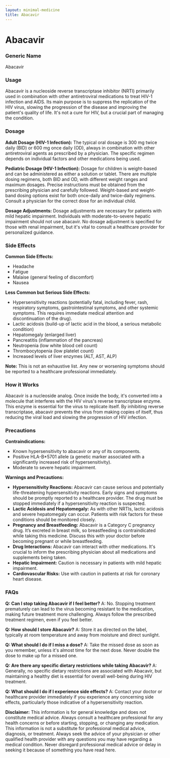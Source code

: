 ```yaml
---
layout: minimal-medicine
title: Abacavir
---
```


# Abacavir
### Generic Name
Abacavir

### Usage
Abacavir is a nucleoside reverse transcriptase inhibitor (NRTI) primarily used in combination with other antiretroviral medications to treat HIV-1 infection and AIDS.  Its main purpose is to suppress the replication of the HIV virus, slowing the progression of the disease and improving the patient's quality of life.  It's not a cure for HIV, but a crucial part of managing the condition.

### Dosage

**Adult Dosage (HIV-1 Infection):** The typical oral dosage is 300 mg twice daily (BID) or 600 mg once daily (OD), always in combination with other antiretroviral agents as prescribed by a physician.  The specific regimen depends on individual factors and other medications being used.

**Pediatric Dosage (HIV-1 Infection):**  Dosage for children is weight-based and can be administered as either a solution or tablet.  There are multiple dosing regimens, both BID and OD, with different weight ranges and maximum dosages.  Precise instructions must be obtained from the prescribing physician and carefully followed.  Weight-based and weight-band dosing options exist for both once-daily and twice-daily regimens.  Consult a physician for the correct dose for an individual child.


**Dosage Adjustments:**  Dosage adjustments are necessary for patients with mild hepatic impairment.  Individuals with moderate-to-severe hepatic impairment should not use abacavir.  No dosage adjustment is specified for those with renal impairment, but it's vital to consult a healthcare provider for personalized guidance.


### Side Effects

**Common Side Effects:**

* Headache
* Fatigue
* Malaise (general feeling of discomfort)
* Nausea

**Less Common but Serious Side Effects:**

* Hypersensitivity reactions (potentially fatal, including fever, rash, respiratory symptoms, gastrointestinal symptoms, and other systemic symptoms.  This requires immediate medical attention and discontinuation of the drug).
* Lactic acidosis (build-up of lactic acid in the blood, a serious metabolic condition)
* Hepatomegaly (enlarged liver)
* Pancreatitis (inflammation of the pancreas)
* Neutropenia (low white blood cell count)
* Thrombocytopenia (low platelet count)
*  Increased levels of liver enzymes (ALT, AST, ALP)


**Note:** This is not an exhaustive list.  Any new or worsening symptoms should be reported to a healthcare professional immediately.

### How it Works

Abacavir is a nucleoside analog. Once inside the body, it's converted into a molecule that interferes with the HIV virus's reverse transcriptase enzyme.  This enzyme is essential for the virus to replicate itself. By inhibiting reverse transcriptase, abacavir prevents the virus from making copies of itself, thus reducing the viral load and slowing the progression of HIV infection.

### Precautions

**Contraindications:**

* Known hypersensitivity to abacavir or any of its components.
* Positive HLA-B*5701 allele (a genetic marker associated with a significantly increased risk of hypersensitivity).
* Moderate to severe hepatic impairment.

**Warnings and Precautions:**

* **Hypersensitivity Reactions:** Abacavir can cause serious and potentially life-threatening hypersensitivity reactions. Early signs and symptoms should be promptly reported to a healthcare provider.  The drug must be stopped immediately if a hypersensitivity reaction is suspected.
* **Lactic Acidosis and Hepatomegaly:**  As with other NRTIs, lactic acidosis and severe hepatomegaly can occur.  Patients with risk factors for these conditions should be monitored closely.
* **Pregnancy and Breastfeeding:** Abacavir is a Category C pregnancy drug.  It’s excreted in breast milk, so breastfeeding is contraindicated while taking this medicine.  Discuss this with your doctor before becoming pregnant or while breastfeeding.
* **Drug Interactions:** Abacavir can interact with other medications. It's crucial to inform the prescribing physician about all medications and supplements being taken.
* **Hepatic Impairment:** Caution is necessary in patients with mild hepatic impairment.
* **Cardiovascular Risks:** Use with caution in patients at risk for coronary heart disease.


### FAQs

**Q: Can I stop taking Abacavir if I feel better?**
A: No.  Stopping treatment prematurely can lead to the virus becoming resistant to the medication, making future treatment more challenging.  Always follow the prescribed treatment regimen, even if you feel better.

**Q: How should I store Abacavir?**
A: Store it as directed on the label, typically at room temperature and away from moisture and direct sunlight.

**Q: What should I do if I miss a dose?**
A: Take the missed dose as soon as you remember, unless it's almost time for the next dose.  Never double the dose to make up for a missed one.

**Q: Are there any specific dietary restrictions while taking Abacavir?**
A: Generally, no specific dietary restrictions are associated with Abacavir, but maintaining a healthy diet is essential for overall well-being during HIV treatment.

**Q: What should I do if I experience side effects?**
A: Contact your doctor or healthcare provider immediately if you experience any concerning side effects, particularly those indicative of a hypersensitivity reaction.


**Disclaimer:** This information is for general knowledge and does not constitute medical advice.  Always consult a healthcare professional for any health concerns or before starting, stopping, or changing any medication.  This information is not a substitute for professional medical advice, diagnosis, or treatment.  Always seek the advice of your physician or other qualified health provider with any questions you may have regarding a medical condition.  Never disregard professional medical advice or delay in seeking it because of something you have read here.
